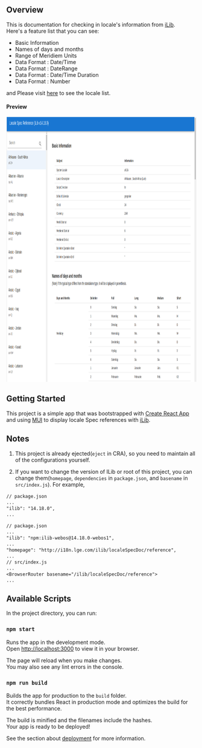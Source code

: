 ## Overview
This is documentation for checking in locale's information from [iLib](https://github.com/iLib-js/iLib).  
Here's a feature list that you can see:
 * Basic Information
 * Names of days and months
 * Range of Meridiem Units
 * Data Format : Date/Time
 * Data Format : DateRange
 * Data Format : Date/Time Duration
 * Data Format : Number

and Please visit [here](Locales.md) to see the locale list.

#### Preview 
<img src="./localeSpecDoc_Snapshot.png" width="1200" height="700"/>

## Getting Started

This project is a simple app that was bootstrapped with [Create React App](https://github.com/facebook/create-react-app) and using [MUI](https://mui.com) to display locale Spec references with [iLib](https://github.com/iLib-js/iLib).  

## Notes

1. This project is already ejected(`eject` in CRA), so you need to maintain all of the configurations yourself.

2. If you want to change the version of ILib or root of this project, you can change them(`homepage`, `dependencies` in `package.json`, and `basename` in `src/index.js`).
   For example,
```
// package.json
...
"ilib": "14.18.0",
...
```
```
// package.json
...
"ilib": "npm:ilib-webos@14.18.0-webos1",
...
"homepage": "http://i18n.lge.com/ilib/localeSpecDoc/reference",
...
// src/index.js
...
<BrowserRouter basename="/ilib/localeSpecDoc/reference">
...

```

## Available Scripts

In the project directory, you can run:

### `npm start`

Runs the app in the development mode.\
Open [http://localhost:3000](http://localhost:3000) to view it in your browser.

The page will reload when you make changes.\
You may also see any lint errors in the console.

### `npm run build`

Builds the app for production to the `build` folder.\
It correctly bundles React in production mode and optimizes the build for the best performance.

The build is minified and the filenames include the hashes.\
Your app is ready to be deployed!

See the section about [deployment](https://facebook.github.io/create-react-app/docs/deployment) for more information.